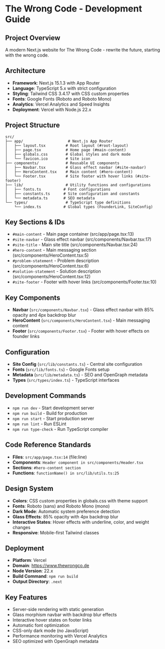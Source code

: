 # The Wrong Code - Development Guide

## Project Overview
A modern Next.js website for The Wrong Code - rewrite the future, starting with the wrong code.

## Architecture
- **Framework**: Next.js 15.1.3 with App Router
- **Language**: TypeScript 5.x with strict configuration
- **Styling**: Tailwind CSS 3.4.17 with CSS custom properties
- **Fonts**: Google Fonts (Roboto and Roboto Mono)
- **Analytics**: Vercel Analytics and Speed Insights
- **Deployment**: Vercel with Node.js 22.x

## Project Structure
```
src/
├── app/                    # Next.js App Router
│   ├── layout.tsx         # Root layout (#root-layout)
│   ├── page.tsx           # Home page (#main-content)
│   ├── globals.css        # Global styles and dark mode
│   └── favicon.ico        # Site icon
├── components/            # Reusable UI components
│   ├── Navbar.tsx         # Glass effect navbar (#site-navbar)
│   ├── HeroContent.tsx    # Main content (#hero-content)
│   └── Footer.tsx         # Site footer with hover links (#site-footer)
├── lib/                   # Utility functions and configurations
│   ├── fonts.ts          # Font configurations
│   ├── constants.ts      # Site configuration and constants
│   └── metadata.ts       # SEO metadata
└── types/                 # TypeScript type definitions
    └── index.ts          # Global types (FounderLink, SiteConfig)
```

## Key Sections & IDs
- `#main-content` - Main page container (src/app/page.tsx:13)
- `#site-navbar` - Glass effect navbar (src/components/Navbar.tsx:17)
- `#site-title` - Main site title (src/components/Navbar.tsx:24)
- `#hero-content` - Main messaging section (src/components/HeroContent.tsx:5)
- `#problem-statement` - Problem description (src/components/HeroContent.tsx:6)
- `#solution-statement` - Solution description (src/components/HeroContent.tsx:12)
- `#site-footer` - Footer with hover links (src/components/Footer.tsx:10)

## Key Components
- **Navbar** (`src/components/Navbar.tsx`) - Glass effect navbar with 85% opacity and 4px backdrop blur
- **HeroContent** (`src/components/HeroContent.tsx`) - Main messaging content
- **Footer** (`src/components/Footer.tsx`) - Footer with hover effects on founder links

## Configuration
- **Site Config** (`src/lib/constants.ts`) - Central site configuration
- **Fonts** (`src/lib/fonts.ts`) - Google Fonts setup
- **Metadata** (`src/lib/metadata.ts`) - SEO and OpenGraph metadata
- **Types** (`src/types/index.ts`) - TypeScript interfaces

## Development Commands
- `npm run dev` - Start development server
- `npm run build` - Build for production
- `npm run start` - Start production server
- `npm run lint` - Run ESLint
- `npm run type-check` - Run TypeScript compiler

## Code Reference Standards
- **Files**: `src/app/page.tsx:14` (file:line)
- **Components**: `Header component in src/components/Header.tsx`
- **Sections**: `#hero-content section`
- **Functions**: `functionName() in src/lib/utils.ts:25`

## Design System
- **Colors**: CSS custom properties in globals.css with theme support
- **Fonts**: Roboto (sans) and Roboto Mono (mono)
- **Dark Mode**: Automatic system preference detection
- **Glass Effects**: 85% opacity with 4px backdrop blur
- **Interactive States**: Hover effects with underline, color, and weight changes
- **Responsive**: Mobile-first Tailwind classes

## Deployment
- **Platform**: Vercel
- **Domain**: https://www.thewrongco.de
- **Node Version**: 22.x
- **Build Command**: `npm run build`
- **Output Directory**: `.next`

## Key Features
- Server-side rendering with static generation
- Glass morphism navbar with backdrop blur effects
- Interactive hover states on footer links
- Automatic font optimization
- CSS-only dark mode (no JavaScript)
- Performance monitoring with Vercel Analytics
- SEO optimized with OpenGraph metadata